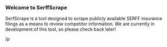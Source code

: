 ### Welcome to SerffScrape
SerfScrape is a tool designed to scrape publicly available SERFF insurance filings as a means to review competitor information. We are currently in development of this tool, so please check back later!

/p
